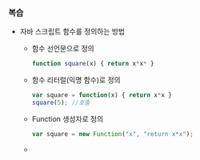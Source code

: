 ### 복습

- 자바 스크립트 함수를 정의하는 방법

  - 함수 선언문으로 정의

    ```javascript
    function square(x) { return x*x* }
    ```

  - 함수 리터럴(익명 함수)로 정의

    ```javascript
    var square = function(x) { return x*x }
    square(5); //호출
    ```

  - Function 생성자로 정의

    ```javascript
    var square = new Function("x", "return x*x");
    ```

  - 